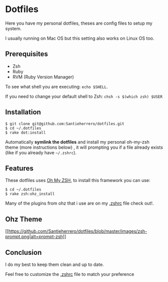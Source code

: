 # Dotfiles

Here you have my personal dotfiles, theses are config files to setup my system. 

I usually running on Mac OS but this setting also works on Linux OS too.

## Prerequisites

* Zsh
* Ruby
* RVM (Ruby Version Manager)

To see what shell you are executing: `echo $SHELL`.

If you need to change your default shell to Zsh: `chsh -s $(which zsh) $USER`

## Installation

    $ git clone git@github.com:Santieherrero/dotfiles.git
    $ cd ~/.dotfiles
    $ rake dot:install

Automatically **symlink the dotfiles** and install my personal oh-my-zsh theme (more instructions below) , it will prompting you
if a file already exists (like if you already have `~/.zshrc`).

## Features

These dotfiles uses [Oh My ZSH](https://github.com/robbyrussell/oh-my-zsh), to install this framework you can use:

	$ cd ~/.dotfiles
	$ rake zsh:ohz_install

Many of the plugins from ohz that i use are on my [.zshrc](https://github.com/Santieherrero/dotfiles/blob/master/zshrc) file check out!.

## Ohz Theme 

[[https://github.com/Santieherrero/dotfiles/blob/master/images/zsh-prompt.png|alt=prompt-zsh]]


## Conclusion

I do my best to keep them clean and up to date.

Feel free to customize the [.zshrc](https://github.com/Santieherrero/dotfiles/blob/master/zshrc) file to match your preference